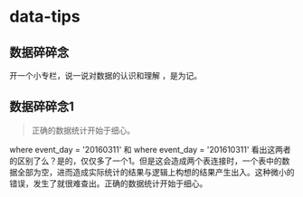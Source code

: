# data-tips

## 数据碎碎念
开一个小专栏，说一说对数据的认识和理解	，是为记。

## 数据碎碎念1
>正确的数据统计开始于细心。	

where event_day = '20160311' 和  where event_day = '201610311'
看出这两者的区别了么？是的，仅仅多了一个1。但是这会造成两个表连接时，一个表中的数据全部为空，进而造成实际统计的结果与逻辑上构想的结果产生出入。这种微小的错误，发生了就很难查出。正确的数据统计开始于细心。	